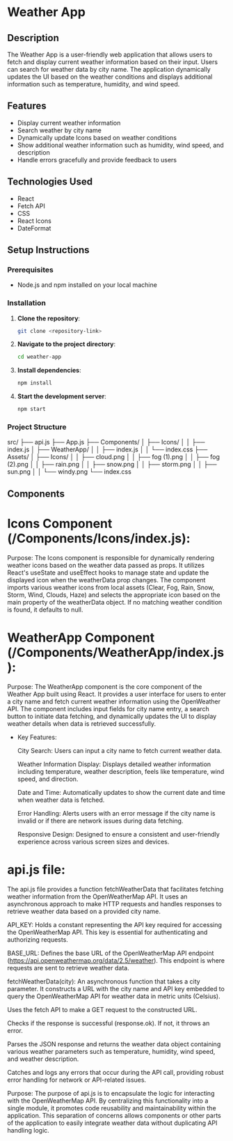 # Weather App

## Description
The Weather App is a user-friendly web application that allows users to fetch and display current weather information based on their input. Users can search for weather data by city name. The application dynamically updates the UI based on the weather conditions and displays additional information such as temperature, humidity, and wind speed.

## Features
- Display current weather information
- Search weather by city name
- Dynamically update Icons based on weather conditions
- Show additional weather information such as humidity, wind speed, and description
- Handle errors gracefully and provide feedback to users

## Technologies Used
- React
- Fetch API
- CSS
- React Icons
- DateFormat

## Setup Instructions

### Prerequisites
- Node.js and npm installed on your local machine

### Installation
1. **Clone the repository**:
    ```bash
    git clone <repository-link>
    ```
2. **Navigate to the project directory**:
    ```bash
    cd weather-app
    ```
3. **Install dependencies**:
    ```bash
    npm install
    ```
4. **Start the development server**:
    ```bash
    npm start
    ```

### Project Structure
src/
├── api.js
├── App.js
├── Components/
│ ├── Icons/
│ │ ├── index.js
│ ├── WeatherApp/
│ │ ├── index.js
│ │ └── index.css
├── Assets/
│ ├── Icons/
│ │ ├── cloud.png
│ │ ├── fog (1).png
│ │ ├── fog (2).png
│ │ ├── rain.png
│ │ ├── snow.png
│ │ ├── storm.png
│ │ ├── sun.png
│ │ └── windy.png
└── index.css

## Components

# Icons Component (/Components/Icons/index.js):

Purpose: The Icons component is responsible for dynamically rendering weather icons based on the weather data passed as props. It utilizes React's useState and useEffect hooks to manage state and update the displayed icon when the weatherData prop changes. The component imports various weather icons from local assets (Clear, Fog, Rain, Snow, Storm, Wind, Clouds, Haze) and selects the appropriate icon based on the main property of the weatherData object. If no matching weather condition is found, it defaults to null.

# WeatherApp Component (/Components/WeatherApp/index.js):

Purpose: The WeatherApp component is the core component of the Weather App built using React. It provides a user interface for users to enter a city name and fetch current weather information using the OpenWeather API. The component includes input fields for city name entry, a search button to initiate data fetching, and dynamically updates the UI to display weather details when data is retrieved successfully.

* Key Features:

    City Search: Users can input a city name to fetch current weather data.

    Weather Information Display: Displays detailed weather information including temperature, weather description, feels like temperature, wind speed, and direction.

    Date and Time: Automatically updates to show the current date and time when weather data is fetched.

    Error Handling: Alerts users with an error message if the city name is invalid or if there are network issues during data fetching.

    Responsive Design: Designed to ensure a consistent and user-friendly experience across various screen sizes and devices.

# api.js file:

The api.js file provides a function fetchWeatherData that facilitates fetching weather information from the OpenWeatherMap API. It uses an asynchronous approach to make HTTP requests and handles responses to retrieve weather data based on a provided city name.

API_KEY: Holds a constant representing the API key required for accessing the OpenWeatherMap API. This key is essential for authenticating and authorizing requests.

BASE_URL: Defines the base URL of the OpenWeatherMap API endpoint (https://api.openweathermap.org/data/2.5/weather). This endpoint is where requests are sent to retrieve weather data.

fetchWeatherData(city): An asynchronous function that takes a city parameter. It constructs a URL with the city name and API key embedded to query the OpenWeatherMap API for weather data in metric units (Celsius).

Uses the fetch API to make a GET request to the constructed URL.

Checks if the response is successful (response.ok). If not, it throws an error.

Parses the JSON response and returns the weather data object containing various weather parameters such as temperature, humidity, wind speed, and weather description.

Catches and logs any errors that occur during the API call, providing robust error handling for network or API-related issues.

Purpose:
The purpose of api.js is to encapsulate the logic for interacting with the OpenWeatherMap API. By centralizing this functionality into a single module, it promotes code reusability and maintainability within the application. This separation of concerns allows components or other parts of the application to easily integrate weather data without duplicating API handling logic.